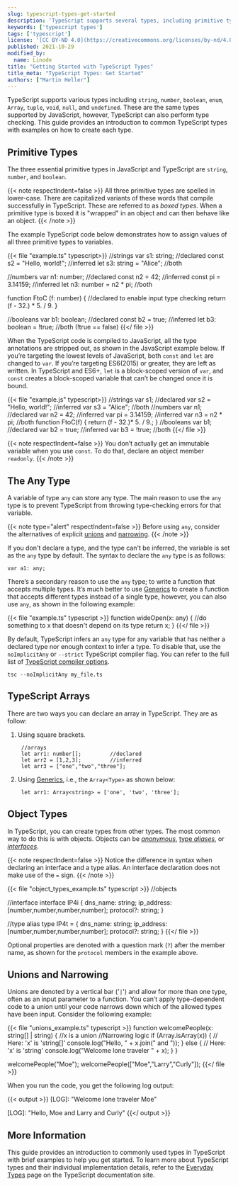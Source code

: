 ```yaml
---
slug: typescript-types-get-started
description: 'TypeScript supports several types, including primitive types, arrays, and objects. This guide provides a brief introduction to TypeScript types with information on how to learn more.'
keywords: ['typescript types']
tags: ['typescript']
license: '[CC BY-ND 4.0](https://creativecommons.org/licenses/by-nd/4.0)'
published: 2021-10-29
modified_by:
  name: Linode
title: "Getting Started with TypeScript Types"
title_meta: "TypeScript Types: Get Started"
authors: ["Martin Heller"]
---
```

TypeScript supports various types including `string`, `number`, `boolean`, `enum`, `Array`, `tuple`, `void`, `null`, and `undefined`. These are the same types supported by JavaScript, however, TypeScript can also perform type checking. This guide provides an introduction to common TypeScript types with examples on how to create each type.

## Primitive Types

The three essential primitive types in JavaScript and TypeScript are `string`, `number`, and `boolean`.

{{< note respectIndent=false >}}
All three primitive types are spelled in lower-case. There are capitalized variants of these words that compile successfully in TypeScript. These are referred to as *boxed types*. When a primitive type is boxed it is "wrapped" in an object and can then behave like an object.
{{< /note >}}

The example TypeScript code below demonstrates how to assign values of all three primitive types to variables.

{{< file "example.ts" typescript>}}
//strings
var s1: string;             //declared
const s2 = "Hello, world!"; //inferred
let s3: string = "Alice";   //both

//numbers
var n1: number;             //declared
const n2 = 42;              //inferred
const pi = 3.14159;         //inferred
let n3: number = n2 * pi;   //both

function FtoC (f: number) { //declared to enable input type checking
    return (f - 32.) * 5. / 9.
}

//booleans
var b1: boolean;            //declared
const b2 = true;            //inferred
let b3: boolean = !true;    //both (!true == false)
{{</ file >}}

When the TypeScript code is compiled to JavaScript, all the type annotations are stripped out, as shown in the JavaScript example below. If you’re targeting the lowest levels of JavaScript, both `const` and `let` are changed to `var`. If you’re targeting ES6(2015) or greater, they are left as written. In TypeScript and ES6+, `let` is a block-scoped version of `var`, and `const` creates a block-scoped variable that can’t be changed once it is bound.

{{< file "example.js" typescript>}}
//strings
var s1; //declared
var s2 = "Hello, world!"; //inferred
var s3 = "Alice"; //both
//numbers
var n1; //declared
var n2 = 42; //inferred
var pi = 3.14159; //inferred
var n3 = n2 * pi; //both
function FtoC(f) {
  return (f - 32.)* 5. / 9.;
}
//booleans
var b1; //declared
var b2 = true; //inferred
var b3 = !true; //both
{{</ file >}}

{{< note respectIndent=false >}}
You don’t actually get an immutable variable when you use `const`. To do that, declare an object member `readonly`.
{{< /note >}}

## The Any Type

A variable of type `any` can store any type. The main reason to use the `any` type is to prevent TypeScript from throwing type-checking errors for that variable.

{{< note type="alert" respectIndent=false >}}
Before using `any`, consider the alternatives of explicit [unions](https://www.typescriptlang.org/docs/handbook/unions-and-intersections.html) and [narrowing](https://www.typescriptlang.org/docs/handbook/2/narrowing.html).
{{< /note >}}

If you don't declare a type, and the type can't be inferred, the variable is set as the `any` type by default. The syntax to declare the `any` type is as follows:

    var a1: any;

There’s a secondary reason to use the `any` type; to write a function that accepts multiple types. It’s much better to use [Generics](https://www.typescriptlang.org/docs/handbook/2/generics.html) to create a function that accepts different types instead of a single type, however, you can also use `any`, as shown in the following example:

{{< file "example.ts" typescript >}}
function wideOpen(x: any) {
  //do something to x that doesn't depend on its type
  return x;
}
{{</ file >}}

By default, TypeScript infers an `any` type for any variable that has neither a declared type nor enough context to infer a type. To disable that, use the `noImplicitAny` or `--strict` TypeScript compiler flag. You can refer to the full list of [TypeScript compiler options](https://www.typescriptlang.org/docs/handbook/compiler-options.html).

    tsc --noImplicitAny my_file.ts

## TypeScript Arrays

There are two ways you can declare an array in TypeScript. They are as follow:

1. Using square brackets.

        //arrays
        let arr1: number[];         //declared
        let arr2 = [1,2,3];         //inferred
        let arr3 = ["one","two","three"];

1. Using [Generics](https://www.typescriptlang.org/docs/handbook/2/generics.html), i.e., the `Array<Type>` as shown below:

        let arr1: Array<string> = ['one', 'two', 'three'];

## Object Types

In TypeScript, you can create types from other types. The most common way to do this is with objects. Objects can be [*anonymous*](https://www.typescriptlang.org/docs/handbook/2/objects.html), [type *aliases*](https://www.typescriptlang.org/docs/handbook/2/everyday-types.html#type-aliases), or [*interfaces*](https://www.typescriptlang.org/docs/handbook/2/objects.html#interfaces-vs-intersections).

{{< note respectIndent=false >}}
Notice the difference in syntax when declaring an interface and a type alias. An interface declaration does not make use of the `=` sign.
{{< /note >}}

{{< file "object_types_example.ts" typescript >}}
//objects

//interface
interface IP4i {
    dns_name: string;
    ip_address: [number,number,number,number];
    protocol?: string;
}

//type alias
type IP4t = {
    dns_name: string;
    ip_address: [number,number,number,number];
    protocol?: string;
}
{{</ file >}}

Optional properties are denoted with a question mark (`?`) after the member name, as shown for the `protocol` members in the example above.

## Unions and Narrowing

Unions are denoted by a vertical bar ('`|`') and allow for more than one type, often as an input parameter to a function. You can’t apply type-dependent code to a union until your code narrows down which of the allowed types have been input. Consider the following example:

{{< file "unions_example.ts" typescript >}}
function welcomePeople(x: string[] | string) { //x is a union
 //Narrowing logic
  if (Array.isArray(x)) {
    // Here: 'x' is 'string[]'
    console.log("Hello, " + x.join(" and "));
  } else {
    // Here: 'x' is 'string'
    console.log("Welcome lone traveler " + x);
  }
}

welcomePeople("Moe");
welcomePeople(["Moe","Larry”,"Curly"]);
{{</ file >}}

When you run the code, you get the following log output:

{{< output >}}
[LOG]: "Welcome lone traveler Moe"

[LOG]: "Hello, Moe and Larry and Curly"
{{</ output >}}

## More Information

This guide provides an introduction to commonly used types in TypeScript with brief examples to help you get started. To learn more about TypeScript types and their individual implementation details, refer to the [Everyday Types](https://www.typescriptlang.org/docs/handbook/2/everyday-types.html) page on the TypeScript documentation site.
